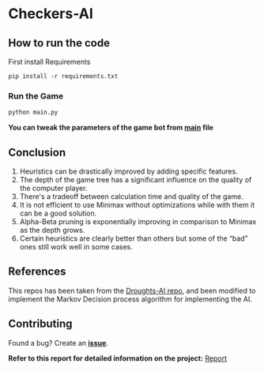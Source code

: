 # Checkers-AI


## How to run the code

First install Requirements

```
pip install -r requirements.txt
```

### Run the Game

```bash
python main.py
```

**You can tweak the parameters of the game bot from [main](main.py) file**

## Conclusion

1. Heuristics can be drastically improved by adding specific features.
2. The depth of the game tree has a significant influence on the quality of the computer player.
3. There's a tradeoff between calculation time and quality of the game.
4. It is not efficient to use Minimax without optimizations while with them it can be a good solution.
5. Alpha-Beta pruning is exponentially improving in comparison to Minimax as the depth grows.
6. Certain heuristics are clearly better than others but some of the “bad” ones still work well in some cases.

## References

This repos has been taken from the [Droughts-AI repo](https://github.com/Hsankesara/Draughts-AI), and been modified to implement the Markov Decision process algorithm for implementing the AI.

## Contributing

Found a bug? Create an **[issue](https://github.com/Hsankesara/Draughts-AI/issues/new)**.

**Refer to this report for detailed information on the project:** [Report](https://github.com/Anupam0401/Checkers-AI/blob/master/Checkers-AI%20Report.pdf)

